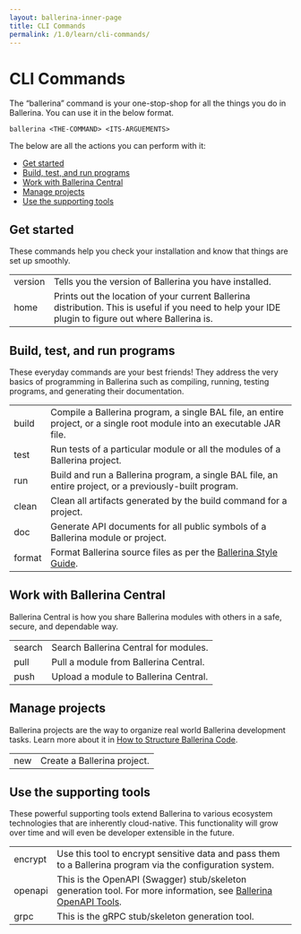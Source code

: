 ```yaml
---
layout: ballerina-inner-page
title: CLI Commands
permalink: /1.0/learn/cli-commands/
---
```


# CLI Commands

The “ballerina” command is your one-stop-shop for all the things you do in Ballerina. You can use it in the below format.

`ballerina <THE-COMMAND> <ITS-ARGUEMENTS>`

The below are all the actions you can perform with it:

- [Get started](#get-started)
- [Build, test, and run programs](#build-test-and-run-programs)
- [Work with Ballerina Central](#work-with-ballerina-central)
- [Manage projects](#manage-projects)
- [Use the supporting tools](#use-the-supporting-tools)

## Get started
These commands help you check your installation and know that things are set up smoothly.

<table class="cComandTable">
<tr>
<td class="cCommand">version</td>
<td class="cDescription">Tells you the version of Ballerina you have installed.</td>
</tr>
<tr>
<td class="cCommand">home</td>
<td class="cDescription">Prints out the location of your current Ballerina distribution. This is useful if you need to help your IDE plugin to figure out where Ballerina is.
</td>
</tr>
</table>

## Build, test, and run programs

These everyday commands are your best friends! They address the very basics of programming in Ballerina such as compiling, running, testing programs, and generating their documentation.

<table class="cComandTable">
<tr>
<td class="cCommand">build</td>
<td class="cDescription">Compile a Ballerina program, a single BAL file, an entire project, or a single root module into an executable JAR file.
</td>
</tr>
<tr>
<td class="cCommand">test</td>
<td class="cDescription">Run tests of a particular module or all the modules of a Ballerina project.
</td>
</tr>
<tr>
<td class="cCommand">run</td>
<td class="cDescription">Build and run a Ballerina program, a single BAL file, an entire project, or a previously-built program.
</td>
</tr>
<tr>
<td class="cCommand">clean</td>
<td class="cDescription">Clean all artifacts generated by the build command for a project.
</td>
</tr>
<tr>
<td class="cCommand">doc</td>
<td class="cDescription">Generate API documents for all public symbols of a Ballerina module or project.
</td>
</tr>
<tr>
<td class="cCommand">format</td>
<td class="cDescription">Format Ballerina source files as per the <a href="/v1-0/learn/style-guide">Ballerina Style Guide</a>.</td>
</tr>
</table>

## Work with Ballerina Central

Ballerina Central is how you share Ballerina modules with others in a safe, secure, and dependable way.

<table class="cComandTable">
<tr>
<td class="cCommand">search</td>
<td class="cDescription">Search Ballerina Central for modules.
</td>
</tr>
<tr>
<td class="cCommand">pull</td>
<td class="cDescription">Pull a module from Ballerina Central.
</td>
</tr>
<tr>
<td class="cCommand">push</td>
<td class="cDescription">Upload a module to Ballerina Central.
</td>
</tr>
</table>

## Manage projects

Ballerina projects are the way to organize real world Ballerina development tasks. Learn more about it in <a href="/v1-0/learn/how-to-structure-ballerina-code">How to Structure Ballerina Code</a>.

<table class="cComandTable">
<tr>
<td class="cCommand">new</td>
<td class="cDescription">Create a Ballerina project.
</td>
</tr>
</table>

## Use the supporting tools

These powerful supporting tools extend Ballerina to various ecosystem technologies that are inherently cloud-native. This functionality will grow over time and will even be developer extensible in the future.

<table class="cComandTable">
<tr>
<td class="cCommand">encrypt</td>
<td class="cDescription">Use this tool to encrypt sensitive data and pass them to a Ballerina program via the configuration system.
</td>
</tr>
<tr>
<td class="cCommand">openapi</td>
<td class="cDescription">This is the OpenAPI (Swagger) stub/skeleton generation tool. For more information, see <a href="/v1-0/learn/how-to-use-openapi-tools">Ballerina OpenAPI Tools</a>.</td>
</tr>
<tr>
<td class="cCommand">grpc</td>
<td class="cDescription">This is the gRPC stub/skeleton generation tool.</td>
</tr>
</table>
